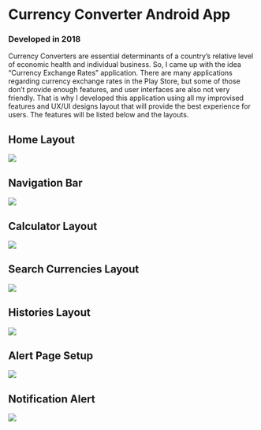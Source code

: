 # Currency Converter Android App

### Developed in 2018

Currency Converters are essential determinants of a country’s relative level of economic health and individual business. So, I came up with the idea “Currency Exchange Rates” application. There are many applications regarding currency exchange rates in the Play Store, but some of those don’t provide enough features, and user interfaces are also not very friendly. That is why I developed this application using all my improvised features and UX/UI designs layout that will provide the best experience for users. The features will be listed below and the layouts.

## Home Layout

![](./screenshot/demo-1.png)

## Navigation Bar

![](./screenshot/demo-2.png)

## Calculator Layout

![](./screenshot/demo-3.png)

## Search Currencies Layout

![](./screenshot/demo-4.png)

## Histories Layout

![](./screenshot/demo-5.png)

## Alert Page Setup

![](./screenshot/demo-6.png)

## Notification Alert

![](./screenshot/demo-7.png)
